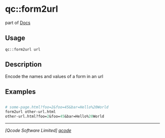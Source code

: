 qc::form2url
============

part of [Docs](.)

Usage
-----
`qc::form2url url`

Description
-----------
Encode the names and values of a form in an url

Examples
--------
```tcl

# some-page.html?foo=2&foo=45&bar=Hello%20World
form2url other-url.html
other-url.html?foo=2&foo=45&bar=Hello%20World

```

----------------------------------
*[Qcode Software Limited] [qcode]*

[qcode]: http://www.qcode.co.uk "Qcode Software"